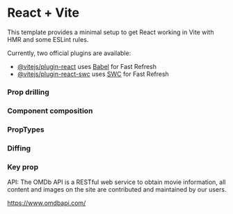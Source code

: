 # React + Vite

This template provides a minimal setup to get React working in Vite with HMR and some ESLint rules.

Currently, two official plugins are available:

- [@vitejs/plugin-react](https://github.com/vitejs/vite-plugin-react/blob/main/packages/plugin-react/README.md) uses [Babel](https://babeljs.io/) for Fast Refresh
- [@vitejs/plugin-react-swc](https://github.com/vitejs/vite-plugin-react-swc) uses [SWC](https://swc.rs/) for Fast Refresh

### Prop drilling

### Component composition

### PropTypes

### Diffing

### Key prop

API: The OMDb API is a RESTful web service to obtain movie information, all content and images on the site are contributed and maintained by our users.

<https://www.omdbapi.com/>
